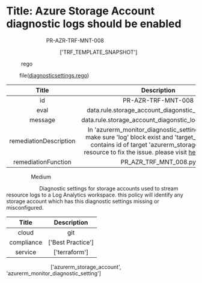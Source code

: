 



# Title: Azure Storage Account diagnostic logs should be enabled


***<font color="white">Master Test Id:</font>*** PR-AZR-TRF-MNT-008

***<font color="white">Master Snapshot Id:</font>*** ['TRF_TEMPLATE_SNAPSHOT']

***<font color="white">type:</font>*** rego

***<font color="white">rule:</font>*** file([diagnosticsettings.rego])  
  
  
  
  

|Title|Description|
| :---: | :---: |
|id|PR-AZR-TRF-MNT-008|
|eval|data.rule.storage_account_diagonstic_log_enabled|
|message|data.rule.storage_account_diagonstic_log_enabled_err|
|remediationDescription|In 'azurerm_monitor_diagnostic_setting' resource, make sure 'log' block exist and 'target_resource_id' contains id of target 'azurerm_storage_account' resource to fix the issue. please visit <a href='https://registry.terraform.io/providers/hashicorp/azurerm/latest/docs/resources/monitor_diagnostic_setting#log' target='_blank'>here</a> for details.|
|remediationFunction|PR_AZR_TRF_MNT_008.py|


***<font color="white">Severity:</font>*** Medium

***<font color="white">Description:</font>*** Diagnostic settings for storage accounts used to stream resource logs to a Log Analytics workspace. this policy will identify any storage account which has this diagnostic settings missing or misconfigured.  
  
  

|Title|Description|
| :---: | :---: |
|cloud|git|
|compliance|['Best Practice']|
|service|['terraform']|


***<font color="white">Resource Types:</font>*** ['azurerm_storage_account', 'azurerm_monitor_diagnostic_setting']


[diagnosticsettings.rego]: https://github.com/prancer-io/prancer-compliance-test/tree/master/azure/terraform/diagnosticsettings.rego
